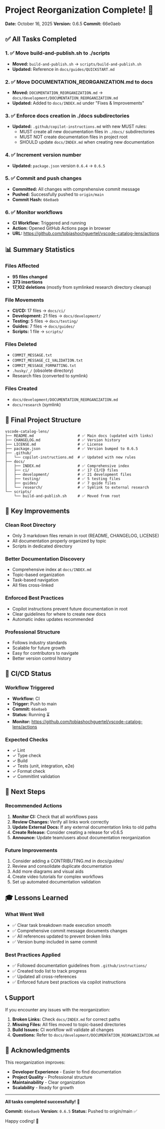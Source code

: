 # Project Reorganization Complete! 🎉

**Date:** October 16, 2025
**Version:** 0.6.5
**Commit:** 66e0aeb

## ✅ All Tasks Completed

### 1. ✅ Move build-and-publish.sh to ./scripts

- **Moved:** `build-and-publish.sh` → `scripts/build-and-publish.sh`
- **Updated:** Reference in `docs/guides/QUICKSTART.md`

### 2. ✅ Move DOCUMENTATION_REORGANIZATION.md to docs

- **Moved:** `DOCUMENTATION_REORGANIZATION.md` → `docs/development/DOCUMENTATION_REORGANIZATION.md`
- **Updated:** Added to `docs/INDEX.md` under "Fixes & Improvements"

### 3. ✅ Enforce docs creation in ./docs subdirectories

- **Updated:** `.github/copilot-instructions.md` with new MUST rules:
  - MUST create all new documentation files in `./docs/` subdirectories
  - MUST NOT create documentation files in project root
  - SHOULD update `docs/INDEX.md` when creating new documentation

### 4. ✅ Increment version number

- **Updated:** `package.json` version `0.6.4` → `0.6.5`

### 5. ✅ Commit and push changes

- **Committed:** All changes with comprehensive commit message
- **Pushed:** Successfully pushed to `origin/main`
- **Commit Hash:** `66e0aeb`

### 6. ✅ Monitor workflows

- **CI Workflow:** Triggered and running
- **Action:** Opened GitHub Actions page in browser
- **URL:** <https://github.com/tobiashochguertel/vscode-catalog-lens/actions>

## 📊 Summary Statistics

### Files Affected

- **95 files changed**
- **373 insertions**
- **17,102 deletions** (mostly from symlinked research directory cleanup)

### File Movements

- **CI/CD:** 17 files → `docs/ci/`
- **Development:** 21 files → `docs/development/`
- **Testing:** 5 files → `docs/testing/`
- **Guides:** 7 files → `docs/guides/`
- **Scripts:** 1 file → `scripts/`

### Files Deleted

- `COMMIT_MESSAGE.txt`
- `COMMIT_MESSAGE_CI_VALIDATION.txt`
- `COMMIT_MESSAGE_FORMATTING.txt`
- `.husky/_/` (obsolete directory)
- Research files (converted to symlink)

### Files Created

- `docs/development/DOCUMENTATION_REORGANIZATION.md`
- `docs/research` (symlink)

## 📁 Final Project Structure

```
vscode-catalog-lens/
├── README.md                    # ✅ Main docs (updated with links)
├── CHANGELOG.md                 # ✅ Version history
├── LICENSE.md                   # ✅ License
├── package.json                 # ✅ Version bumped to 0.6.5
├── .github/
│   └── copilot-instructions.md  # ✅ Updated with new rules
├── docs/
│   ├── INDEX.md                 # ✅ Comprehensive index
│   ├── ci/                      # ✅ 17 CI/CD files
│   ├── development/             # ✅ 21 development files
│   ├── testing/                 # ✅ 5 testing files
│   ├── guides/                  # ✅ 7 guide files
│   └── research/                # ✅ Symlink to external research
└── scripts/
    └── build-and-publish.sh     # ✅ Moved from root
```

## 🎯 Key Improvements

### Clean Root Directory

- Only 3 markdown files remain in root (README, CHANGELOG, LICENSE)
- All documentation properly organized by topic
- Scripts in dedicated directory

### Better Documentation Discovery

- Comprehensive index at `docs/INDEX.md`
- Topic-based organization
- Task-based navigation
- All files cross-linked

### Enforced Best Practices

- Copilot instructions prevent future documentation in root
- Clear guidelines for where to create new docs
- Automatic index updates recommended

### Professional Structure

- Follows industry standards
- Scalable for future growth
- Easy for contributors to navigate
- Better version control history

## 🚀 CI/CD Status

### Workflow Triggered

- **Workflow:** CI
- **Trigger:** Push to main
- **Commit:** `66e0aeb`
- **Status:** Running ⏳
- **Monitor:** <https://github.com/tobiashochguertel/vscode-catalog-lens/actions>

### Expected Checks

- ✓ Lint
- ✓ Type check
- ✓ Build
- ✓ Tests (unit, integration, e2e)
- ✓ Format check
- ✓ Commitlint validation

## 📝 Next Steps

### Recommended Actions

1. **Monitor CI:** Check that all workflows pass
2. **Review Changes:** Verify all links work correctly
3. **Update External Docs:** If any external documentation links to old paths
4. **Create Release:** Consider creating a release for v0.6.5
5. **Announce:** Update team/users about documentation reorganization

### Future Improvements

1. Consider adding a CONTRIBUTING.md in docs/guides/
2. Review and consolidate duplicate documentation
3. Add more diagrams and visual aids
4. Create video tutorials for complex workflows
5. Set up automated documentation validation

## 🎓 Lessons Learned

### What Went Well

- ✅ Clear task breakdown made execution smooth
- ✅ Comprehensive commit message documents changes
- ✅ All references updated to prevent broken links
- ✅ Version bump included in same commit

### Best Practices Applied

- ✅ Followed documentation guidelines from `.github/instructions/`
- ✅ Created todo list to track progress
- ✅ Updated all cross-references
- ✅ Enforced future best practices via copilot instructions

## 📞 Support

If you encounter any issues with the reorganization:

1. **Broken Links:** Check `docs/INDEX.md` for correct paths
2. **Missing Files:** All files moved to topic-based directories
3. **Build Issues:** CI workflow will validate all changes
4. **Questions:** Refer to `docs/development/DOCUMENTATION_REORGANIZATION.md`

## 🙏 Acknowledgments

This reorganization improves:

- **Developer Experience** - Easier to find documentation
- **Project Quality** - Professional structure
- **Maintainability** - Clear organization
- **Scalability** - Ready for growth

---

**All tasks completed successfully!** 🎉

**Commit:** `66e0aeb`
**Version:** `0.6.5`
**Status:** Pushed to origin/main ✅

Happy coding! 🚀
